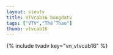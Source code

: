 ```yaml
---
layout: sieutv
title: VTVcab16 bongdatv
tags: ["VTV","Thể Thao"]
thumb: vtvcab16
---
```

{% include tvadv key="vn_vtvcab16" %}
